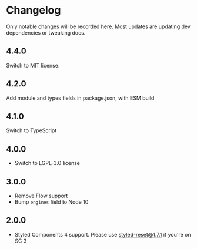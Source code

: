 # Changelog

Only notable changes will be recorded here. Most updates are updating dev
dependencies or tweaking docs.

## 4.4.0

Switch to MIT license.

## 4.2.0

Add module and types fields in package.json, with ESM build

## 4.1.0

Switch to TypeScript

## 4.0.0

* Switch to LGPL-3.0 license

## 3.0.0

* Remove Flow support
* Bump `engines` field to Node 10

## 2.0.0

* Styled Components 4 support. Please use styled-reset@1.7.1 if you're on SC 3
